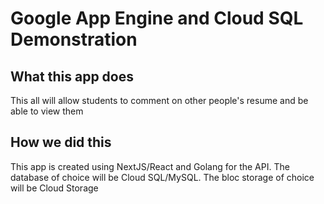# Google App Engine and Cloud SQL Demonstration

## What this app does
This all will allow students to comment on other people's resume and be able to view them

## How we did this
This app is created using NextJS/React and Golang for the API. The database of choice will be Cloud SQL/MySQL. The bloc storage of choice will be Cloud Storage

